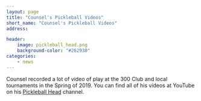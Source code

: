 ```yaml
---
layout: page
title: "Counsel's Pickleball Videos"
short_name: "Counsel's Pickleball Videos"
address: 

header:
    image: pickleball_head.png
    background-color: "#262930"
categories:
    - news
---
```

<!--more-->

Counsel recorded a lot of video of play at the 300 Club and local tournaments in the Spring of 2019. You can find all of his videos at YouTube on his [Pickleball Head](https://www.youtube.com/channel/UCVvEuvVPYYDRXMv73oPkG4A/videos) channel.